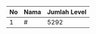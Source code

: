 | No | Nama            | Jumlah Level |
|----|-----------------|--------------|
| 1  | #    |    5292        |
